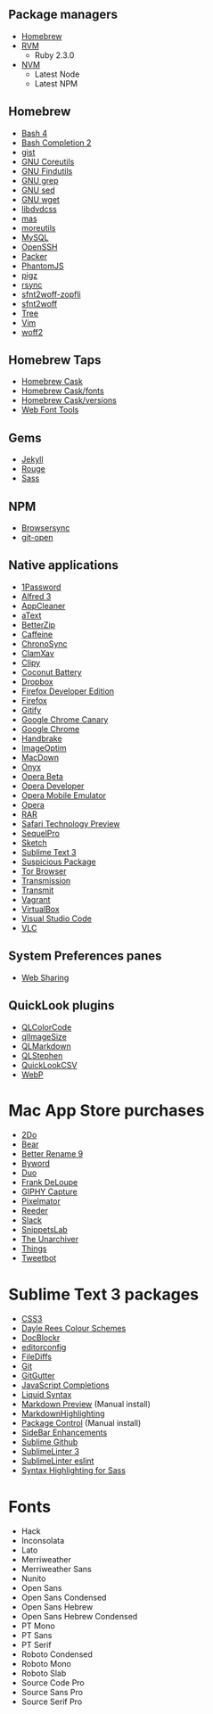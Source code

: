 ## Package managers

- [Homebrew](http://brew.sh)
- [RVM](https://rvm.io)
  - Ruby 2.3.0
- [NVM](https://github.com/creationix/nvm)
  - Latest Node
  - Latest NPM

## Homebrew

- [Bash 4](http://www.gnu.org/software/bash/)
- [Bash Completion 2](https://bash-completion.alioth.debian.org/)
- [gist](https://github.com/defunkt/gist)
- [GNU Coreutils](http://www.gnu.org/software/coreutils/coreutils.html)
- [GNU Findutils](http://www.gnu.org/software/findutils/)
- [GNU grep](https://www.gnu.org/software/grep/)
- [GNU sed](https://www.gnu.org/software/sed/)
- [GNU wget](https://www.gnu.org/software/wget/)
- [libdvdcss](https://www.videolan.org/developers/libdvdcss.html)
- [mas](https://github.com/mas-cli/mas)
- [moreutils](https://joeyh.name/code/moreutils/)
- [MySQL](https://dev.mysql.com/doc/refman/5.6/en/)
- [OpenSSH](http://www.openssh.com/)
- [Packer](https://www.packer.io/)
- [PhantomJS](http://phantomjs.org/)
- [pigz](https://zlib.net/pigz/)
- [rsync](https://rsync.samba.org/)
- [sfnt2woff-zopfli](https://github.com/bramstein/sfnt2woff-zopfli)
- [sfnt2woff](https://github.com/bramstein/sfnt2woff)
- [Tree](http://mama.indstate.edu/users/ice/tree/)
- [Vim](https://vim.sourceforge.io/)
- [woff2](https://github.com/google/woff2)

## Homebrew Taps

- [Homebrew Cask](https://github.com/caskroom/homebrew-cask)
- [Homebrew Cask/fonts](https://github.com/caskroom/homebrew-fonts)
- [Homebrew Cask/versions](https://github.com/caskroom/homebrew-versions)
- [Web Font Tools](https://github.com/bramstein/homebrew-webfonttools)

## Gems

- [Jekyll](http://jekyllrb.com/)
- [Rouge](http://rouge.jneen.net/)
- [Sass](http://sass-lang.com/)

## NPM

- [Browsersync](http://www.browsersync.io/)
- [git-open](https://github.com/paulirish/git-open)

## Native applications

- [1Password](https://1password.com/)
- [Alfred 3](https://www.alfredapp.com/)
- [AppCleaner](https://freemacsoft.net/appcleaner/)
- [aText](https://www.trankynam.com/atext/)
- [BetterZip](https://macitbetter.com/)
- [Caffeine](http://lightheadsw.com/caffeine/)
- [ChronoSync](http://www.econtechnologies.com/chronosync/overview.html)
- [ClamXav](https://www.clamxav.com/)
- [Clipy](https://clipy-app.com/)
- [Coconut Battery](http://www.coconut-flavour.com/coconutbattery/)
- [Dropbox](http://www.dropbox.com)
- [Firefox Developer Edition](https://www.mozilla.org/en-US/firefox/developer/)
- [Firefox](https://www.mozilla.org/en-US/firefox/products/)
- [Gitify](http://gitify.io/)
- [Google Chrome Canary](https://www.google.com/chrome/browser/canary.html)
- [Google Chrome](http://www.google.com/chrome/)
- [Handbrake](http://handbrake.fr)
- [ImageOptim](https://imageoptim.com/)
- [MacDown](http://macdown.uranusjr.com/)
- [Onyx](http://www.titanium.free.fr/onyx.html)
- [Opera Beta](http://www.opera.com/computer/beta)
- [Opera Developer](http://www.opera.com/developer)
- [Opera Mobile Emulator](http://www.opera.com/developer/mobile-emulator)
- [Opera](http://www.opera.com/)
- [RAR](http://www.rarlab.com/)
- [Safari Technology Preview](https://developer.apple.com/safari/technology-preview/)
- [SequelPro](http://www.sequelpro.com/)
- [Sketch](https://www.sketchapp.com)
- [Sublime Text 3](http://www.sublimetext.com/3)
- [Suspicious Package](http://www.mothersruin.com/software/SuspiciousPackage/)
- [Tor Browser](https://www.torproject.org/projects/torbrowser.html.en)
- [Transmission](http://www.transmissionbt.com/)
- [Transmit](https://panic.com/transmit/)
- [Vagrant](https://www.vagrantup.com/)
- [VirtualBox](https://www.virtualbox.org/)
- [Visual Studio Code](https://code.visualstudio.com/)
- [VLC](http://www.videolan.org/vlc/index.html)

## System Preferences panes

- [Web Sharing](https://clickontyler.com/web-sharing/)

## QuickLook plugins

- [QLColorCode](https://code.google.com/p/qlcolorcode/)
- [qlImageSize](https://github.com/Nyx0uf/qlImageSize)
- [QLMarkdown](https://github.com/toland/qlmarkdown)
- [QLStephen](https://github.com/whomwah/qlstephen)
- [QuickLookCSV](https://github.com/p2/quicklook-csv)
- [WebP](https://github.com/dchest/webp-quicklook)

# Mac App Store purchases

- [2Do](https://itunes.apple.com/us/app/2do/id477670270)
- [Bear](http://www.bear-writer.com)
- [Better Rename 9](https://itunes.apple.com/us/app/2do/id414209656)
- [Byword](https://itunes.apple.com/us/app/2do/id420212497)
- [Duo](https://itunes.apple.com/us/app/2do/id777886035)
- [Frank DeLoupe](https://itunes.apple.com/us/app/2do/id530458789)
- [GIPHY Capture](https://itunes.apple.com/us/app/giphy-capture-the-gif-maker/id668208984)
- [Pixelmator](http://www.pixelmator.com/mac/)
- [Reeder](https://itunes.apple.com/us/app/2do/id880001334)
- [Slack](https://itunes.apple.com/us/app/2do/id803453959)
- [SnippetsLab](https://itunes.apple.com/us/app/2do/id1006087419)
- [The Unarchiver](https://itunes.apple.com/us/app/2do/id425424353)
- [Things](https://itunes.apple.com/us/app/things-3/id904280696)
- [Tweetbot](https://itunes.apple.com/us/app/2do/id557168941)

# Sublime Text 3 packages

- [CSS3](https://github.com/y0ssar1an/CSS3)
- [Dayle Rees Colour Schemes](https://github.com/daylerees/colour-schemes)
- [DocBlockr](https://github.com/spadgos/sublime-jsdocs)
- [editorconfig](https://github.com/sindresorhus/editorconfig-sublime)
- [FileDiffs](https://github.com/colinta/SublimeFileDiffs)
- [Git](https://github.com/kemayo/sublime-text-git)
- [GitGutter](https://github.com/jisaacks/GitGutter)
- [JavaScript Completions](https://github.com/pichillilorenzo/JavaScript-Completions)
- [Liquid Syntax](https://github.com/siteleaf/liquid-syntax-mode)
- [Markdown Preview](https://github.com/revolunet/sublimetext-markdown-preview) (Manual install)
- [MarkdownHighlighting](https://github.com/braver/MarkdownHighlighting)
- [Package Control](https://packagecontrol.io/installation) (Manual install)
- [SideBar Enhancements](https://github.com/titoBouzout/SideBarEnhancements)
- [Sublime Github](https://github.com/bgreenlee/sublime-github)
- [SublimeLinter 3](https://github.com/SublimeLinter/SublimeLinter3)
- [SublimeLinter eslint](https://github.com/roadhump/SublimeLinter-eslint)
- [Syntax Highlighting for Sass](https://github.com/P233/Syntax-highlighting-for-Sass)

# Fonts
- Hack
- Inconsolata
- Lato
- Merriweather
- Merriweather Sans
- Nunito
- Open Sans
- Open Sans Condensed
- Open Sans Hebrew
- Open Sans Hebrew Condensed
- PT Mono
- PT Sans
- PT Serif
- Roboto Condensed
- Roboto Mono
- Roboto Slab
- Source Code Pro
- Source Sans Pro
- Source Serif Pro
